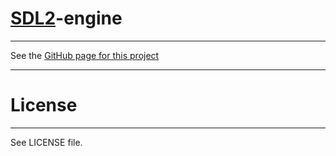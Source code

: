 [SDL2]-engine
===========
---

See the [GitHub page for this project]

---

License
===
---

See LICENSE file.

[SDL2]:http://www.libsdl.org/
[GitHub page for this project]:https://caioicy.github.io/sdl2-engine/
